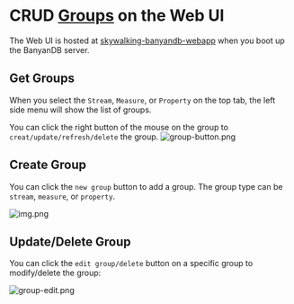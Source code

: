 # CRUD [Groups](../../../concept/data-model.md#groups) on the Web UI
The Web UI is hosted at [skywalking-banyandb-webapp](http://localhost:17913/) when you boot up the BanyanDB server.

## Get Groups
When you select the `Stream`, `Measure`, or `Property` on the top tab, the left side menu will show the list of groups.

You can click the right button of the mouse on the group to `creat/update/refresh/delete` the group.
![group-button.png](https://skywalking.apache.org/doc-graph/banyandb/v0.7.0/web-ui/group-button.png)

## Create Group
You can click the `new group` button to add a group. The group type can be `stream`, `measure`, or `property`.

![img.png](https://skywalking.apache.org/doc-graph/banyandb/v0.7.0/web-ui/group-add.png)

## Update/Delete Group
You can click the `edit group/delete` button on a specific group to modify/delete the group:

![group-edit.png](https://skywalking.apache.org/doc-graph/banyandb/v0.7.0/web-ui/group-edit.png)